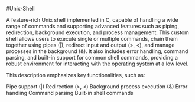 #Unix-Shell

A feature-rich Unix shell implemented in C, capable of handling a wide range of commands and supporting advanced features such as piping, redirection, background execution, and process management. This custom shell allows users to execute single or multiple commands, chain them together using pipes (|), redirect input and output (>, <), and manage processes in the background (&). It also includes error handling, command parsing, and built-in support for common shell commands, providing a robust environment for interacting with the operating system at a low level.

This description emphasizes key functionalities, such as:

Pipe support (|)
Redirection (>, <)
Background process execution (&)
Error handling
Command parsing
Built-in shell commands
